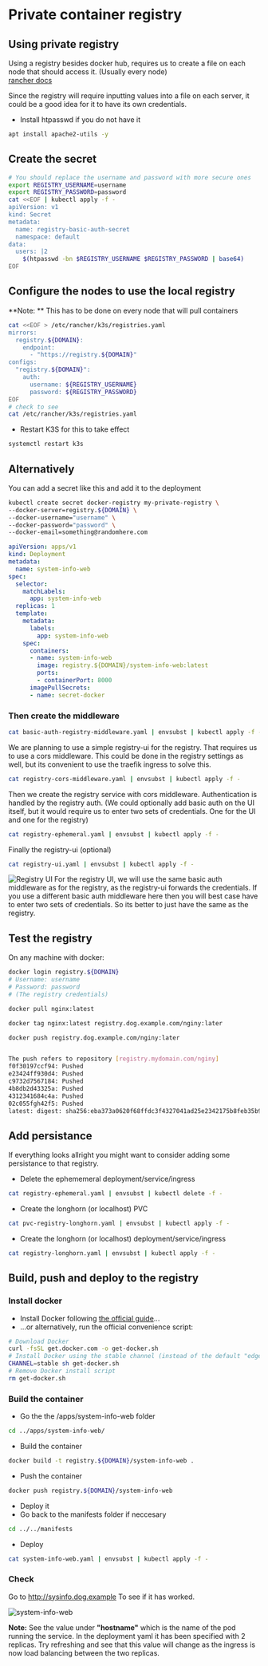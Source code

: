 # Private container registry

## Using private registry

Using a registry besides docker hub, requires us to create a file on each node that should access it. (Usually every node)  
[rancher docs](https://rancher.com/docs/k3s/latest/en/installation/private-registry/)

Since the registry will require inputting values into a file on each server, it could be a good idea for it to have its own credentials.

- Install htpasswd if you do not have it

```bash
apt install apache2-utils -y
```

## Create the secret

```bash
# You should replace the username and password with more secure ones
export REGISTRY_USERNAME=username
export REGISTRY_PASSWORD=password
cat <<EOF | kubectl apply -f -
apiVersion: v1
kind: Secret
metadata:
  name: registry-basic-auth-secret
  namespace: default
data:
  users: |2
    $(htpasswd -bn $REGISTRY_USERNAME $REGISTRY_PASSWORD | base64)
EOF
```

## Configure the nodes to use the local registry
**Note: ** This has to be done on every node that will pull containers 

```bash
cat <<EOF > /etc/rancher/k3s/registries.yaml
mirrors:
  registry.${DOMAIN}:
    endpoint:
      - "https://registry.${DOMAIN}"
configs:
  "registry.${DOMAIN}":
    auth:
      username: ${REGISTRY_USERNAME}
      password: ${REGISTRY_PASSWORD}
EOF
# check to see
cat /etc/rancher/k3s/registries.yaml
```

- Restart K3S for this to take effect

```bash
systemctl restart k3s
```

## Alternatively

You can add a secret like this and add it to the deployment

```bash
kubectl create secret docker-registry my-private-registry \
--docker-server=registry.${DOMAIN} \
--docker-username="username" \
--docker-password="password" \
--docker-email=something@randomhere.com
```

```yaml
apiVersion: apps/v1
kind: Deployment
metadata:
  name: system-info-web
spec:
  selector:
    matchLabels:
      app: system-info-web
  replicas: 1
  template:
    metadata:
      labels:
        app: system-info-web
    spec:
      containers:
      - name: system-info-web
        image: registry.${DOMAIN}/system-info-web:latest
        ports:
        - containerPort: 8000
      imagePullSecrets:
      - name: secret-docker
```

### Then create the middleware

```bash
cat basic-auth-registry-middleware.yaml | envsubst | kubectl apply -f -
```

We are planning to use a simple registry-ui for the registry. That requires us to use a cors middleware. This could be done in the registry settings as well, but its convenient to use the traefik ingress to solve this.

```bash
cat registry-cors-middleware.yaml | envsubst | kubectl apply -f -
```

Then we create the registry service with cors middleware. Authentication is handled by the registry auth. (We could optionally add basic auth on the UI itself, but it would require us to enter two sets of credentials. One for the UI and one for the registry)

```bash
cat registry-ephemeral.yaml | envsubst | kubectl apply -f -
```

Finally the registry-ui (optional)

```bash
cat registry-ui.yaml | envsubst | kubectl apply -f -
```

![Registry UI](./img/registry-ui-content.webp)
For the registry UI, we will use the same basic auth middleware as for the registry, as the registry-ui forwards the credentials. If you use a different basic auth middleware here then you will best case have to enter two sets of credentials. So its better to just have the same as the registry.

## Test the registry

On any machine with docker:

```bash
docker login registry.${DOMAIN}
# Username: username
# Password: password
# (The registry credentials)
```

```bash
docker pull nginx:latest
```

```bash
docker tag nginx:latest registry.dog.example.com/nginy:later
```

```bash
docker push registry.dog.example.com/nginy:later
```

```bash

The push refers to repository [registry.mydomain.com/nginy]
f0f30197ccf94: Pushed
e23424ff930d4: Pushed
c9732d7567184: Pushed
4b8db2d43325a: Pushed
4312341684c4a: Pushed
02c055fgh42f5: Pushed
latest: digest: sha256:eba373a0620f68ffdc3f4327041ad25e2342175b8feb35b992574cd83698e9e3c size: 1570
```

## Add persistance

If everything looks allright you might want to consider adding some persistance to that registry.

- Delete the ephememeral deployment/service/ingress

```bash
cat registry-ephemeral.yaml | envsubst | kubectl delete -f -
```

- Create the longhorn (or localhost) PVC

```bash
cat pvc-registry-longhorn.yaml | envsubst | kubectl apply -f -
```

- Create the longhorn (or localhost) deployment/service/ingress

```bash
cat registry-longhorn.yaml | envsubst | kubectl apply -f -
```

## Build, push and deploy to the registry
### Install docker
- Install Docker following <a href="https://docs.docker.com/install/" target="_black">the official guide</a>...
- ...or alternatively, run the official convenience script:

```bash
# Download Docker
curl -fsSL get.docker.com -o get-docker.sh
# Install Docker using the stable channel (instead of the default "edge")
CHANNEL=stable sh get-docker.sh
# Remove Docker install script
rm get-docker.sh
```

### Build the container
* Go the the /apps/system-info-web folder
```bash
cd ../apps/system-info-web/
```

* Build the container
```bash
docker build -t registry.${DOMAIN}/system-info-web .
```

* Push the container
```bash
docker push registry.${DOMAIN}/system-info-web
```

* Deploy it
* Go back to the manifests folder if neccesary
```bash
cd ../../manifests
```
* Deploy
```bash
cat system-info-web.yaml | envsubst | kubectl apply -f -
```

### Check
Go to <a href="http://sysinfo.dog.example" target="_blank">http://sysinfo.dog.example</a> To see if it has worked.

![system-info-web](./img/system-info-web.webp)

**Note:** See the value under __"hostname"__ which is the name of the pod running the service. In the deployment yaml it has been specified with 2 replicas. Try refreshing and see that this value will change as the ingress is now load balancing between the two replicas. 